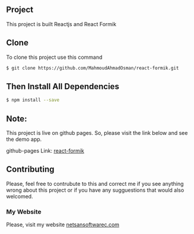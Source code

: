 ## Project

This project is built Reactjs and React Formik

## Clone

To clone this project use this command

```bash
$ git clone https://github.com/MahmoudAhmadOsman/react-formik.git
```

## Then Install All Dependencies

```bash
$ npm install --save
```

## Note:

This project is live on github pages. So, please visit the link below and see the demo app.

github-pages Link: [react-formik](https://mahmoudahmadosman.github.io/react-formik/)

## Contributing

Please, feel free to contrubute to this and correct me if you see anything wrong about this project or if you have any sugguestions that would also welcomed.

### My Website

Please, visit my website
[netsansoftwarec.com](https://www.netsansoftware.com/)
